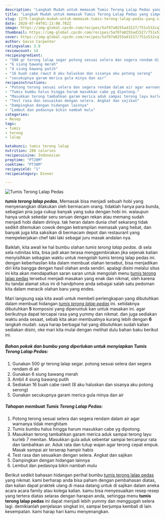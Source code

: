 ```yaml
---
description: "Langkah Mudah untuk memasak Tumis Terong Lalap Pedas yang simpel"
title: "Langkah Mudah untuk memasak Tumis Terong Lalap Pedas yang simpel"
slug: 1279-langkah-mudah-untuk-memasak-tumis-terong-lalap-pedas-yang-simpel
date: 2020-07-04T01:13:00.782Z
image: https://img-global.cpcdn.com/recipes/5af07a0255ad1527/751x532cq70/tumis-terong-lalap-pedas-foto-resep-utama.jpg
thumbnail: https://img-global.cpcdn.com/recipes/5af07a0255ad1527/751x532cq70/tumis-terong-lalap-pedas-foto-resep-utama.jpg
cover: https://img-global.cpcdn.com/recipes/5af07a0255ad1527/751x532cq70/tumis-terong-lalap-pedas-foto-resep-utama.jpg
author: Gavin Carpenter
ratingvalue: 3.8
reviewcount: 14
recipeingredient:
- "500 gr terong lalap segar potong sesuai selera dan segera rendam di air"
- "6 siung bawang merah"
- "4 siung bawang putih"
- "16 buah cabe rawit 8 aku haluskan dan sisanya aku potong serong"
- "secukupnya garam merica gula minya dan air"
recipeinstructions:
- "Potong terong sesuai selera dan segera rendam dalam air agar warnanya tidak menghitam"
- "Tumis bumbu halus hingga harum masukkan cabe yg dipotong."
- "Masukkan terong tambahkan garam merica aduk sampai terong layu kurleb 7 menitan. Masukkan gula aduk sebentar sampai tercampur rata dan tambahkan air. Aduk rata dan tutup wajan agar terong cepat empuk. Masak sampai air terserap hampir habis"
- "Test rasa dan sesuaikan dengan selera. Angkat dan sajikan"
- "Dampingkan dengan hidangan lainnya"
- "Lembut dan pedasnya bikin nambah mulu"
categories:
- Resep
tags:
- tumis
- terong
- lalap

katakunci: tumis terong lalap 
nutrition: 288 calories
recipecuisine: Indonesian
preptime: "PT20M"
cooktime: "PT38M"
recipeyield: "1"
recipecategory: Dinner

---
```



![Tumis Terong Lalap Pedas](https://img-global.cpcdn.com/recipes/5af07a0255ad1527/751x532cq70/tumis-terong-lalap-pedas-foto-resep-utama.jpg)

<b><i>tumis terong lalap pedas</i></b>, Memasak bisa menjadi sebuah hobi yang menyenangkan dilakukan oleh bermacam orang. tidaklah hanya para bunda, sebagian pria juga cukup banyak yang suka dengan hobi ini. walaupun hanya untuk sekedar seru seruan dengan rekan atau memang sudah menjadi hobi dalam dirinya. tak heran dalam dunia chef sekarang tidak sedikit ditemukan cowok dengan ketrampilan memasak yang hebat, dan banyak juga kita saksikan di bermacam depot dan restaurant yang mempekerjakan chef laki laki sebagai juru masak andalan nya.

Baiklah, kita awali ke hal bumbu olahan <i>tumis terong lalap pedas</i>. di sela sela rutinitas kita, bisa jadi akan terasa menggembirakan jika sejenak kalian menyisihkan sebagian waktu untuk mengolah tumis terong lalap pedas ini. dengan keberhasilan kita dalam membuat olahan tersebut, bisa menjadikan diri kita bangga dengan hasil olahan anda sendiri. apalagi disini melalui situs ini kita akan mendapatkan saran saran untuk mengolah menu <u>tumis terong lalap pedas</u> tersebut menjadi masakan yang enak dan nikmat, oleh karena itu tandai alamat situs ini di handphone anda sebagai salah satu pedoman kita dalam meracik olahan baru yang endes.




Mari langsung saja kita awali untuk membeli perlengkapan yang dibutuhkan dalam membuat hidangan <u><i>tumis terong lalap pedas</i></u> ini. setidaknya dibutuhkan <b>5</b> komposisi yang diperuntuk kan untuk masakan ini. agar berikutnya dapat tercapai rasa yang yummy dan nikmat. dan juga sediakan waktu anda sesaat, sebab kita akan membuatnya kurang lebih dengan <b>6</b> langkah mudah. saya harap berbagai hal yang dibutuhkan sudah kalian sediakan disini, oke mari kita mulai dengan melihat dulu bahan baku berikut ini.

<!--inarticleads1-->

##### Bahan pokok dan bumbu yang diperlukan untuk menyiapkan Tumis Terong Lalap Pedas:

1. Gunakan 500 gr terong lalap segar. potong sesuai selera dan segera rendam di air
1. Gunakan 6 siung bawang merah
1. Ambil 4 siung bawang putih
1. Sediakan 16 buah cabe rawit (8 aku haluskan dan sisanya aku potong serong)
1. Gunakan secukupnya garam merica gula minya dan air




<!--inarticleads2-->

##### Tahapan membuat Tumis Terong Lalap Pedas:

1. Potong terong sesuai selera dan segera rendam dalam air agar warnanya tidak menghitam
1. Tumis bumbu halus hingga harum masukkan cabe yg dipotong.
1. Masukkan terong tambahkan garam merica aduk sampai terong layu kurleb 7 menitan. Masukkan gula aduk sebentar sampai tercampur rata dan tambahkan air. Aduk rata dan tutup wajan agar terong cepat empuk. Masak sampai air terserap hampir habis
1. Test rasa dan sesuaikan dengan selera. Angkat dan sajikan
1. Dampingkan dengan hidangan lainnya
1. Lembut dan pedasnya bikin nambah mulu




Berikut sedikit bahasan hidangan perihal bumbu <u>tumis terong lalap pedas</u> yang nikmat. kami berharap anda bisa paham dengan pembahasan diatas, dan kalian dapat praktek ulang di masa datang untuk di sajikan dalam aneka acara acara family atau kolega kalian. kamu bisa menyesuaikan resep resep yang tertera diatas selaras dengan harapan anda, sehingga menu <b>tumis terong lalap pedas</b> ini dapat menjadi lebih yummy dan menggugah selera lagi. demikianlah penjelasan singkat ini, sampai berjumpa kembali di lain kesempatan. kami harap hari kamu menyenangkan.

